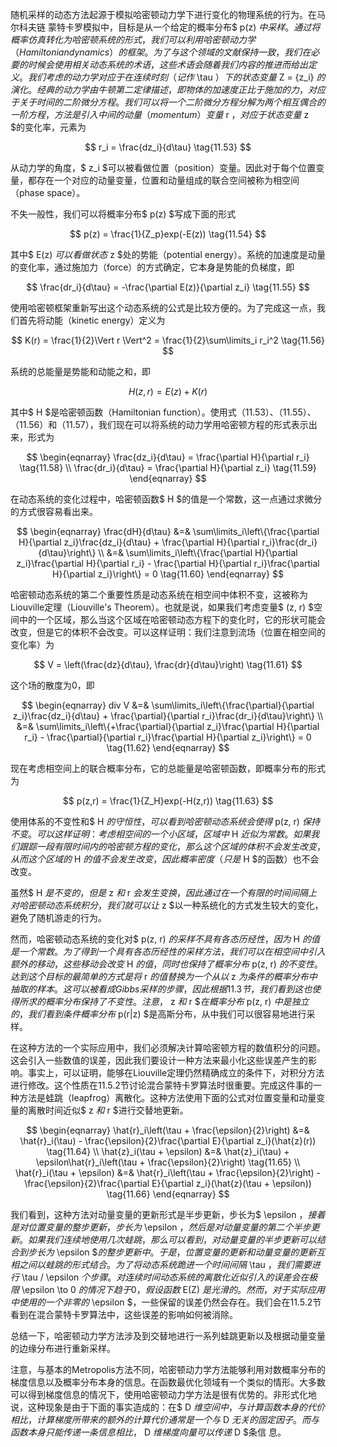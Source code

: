 随机采样的动态方法起源于模拟哈密顿动力学下进行变化的物理系统的行为。在马尔科夫链 蒙特卡罗模拟中，目标是从一个给定的概率分布$ p(z) $中采样。通过将概率仿真转化为哈密顿系统的形式，我们可以利用哈密顿动力学（Hamiltonian dynamics）的框架。为了与这个领域的文献保持一致，我们在必要的时候会使用相关动态系统的术语，这些术语会随着我们内容的推进而给出定义。
我们考虑的动力学对应于在连续时刻（记作$ \tau $）下的状态变量$ Z = \{z_i\} $的演化。经典的动力学由牛顿第二定律描述，即物体的加速度正比于施加的力，对应于关于时间的二阶微分方程。我们可以将一个二阶微分方程分解为两个相互偶合的一阶方程，方法是引入中间的动量（momentum）变量$ r $，对应于状态变量$ z $的变化率，元素为    

$$
r_i = \frac{dz_i}{d\tau} \tag{11.53}
$$

从动力学的角度，$ z_i $可以被看做位置（position）变量。因此对于每个位置变量，都存在一个对应的动量变量，位置和动量组成的联合空间被称为相空间（phase space）。    

不失一般性，我们可以将概率分布$ p(z) $写成下面的形式    

$$
p(z) = \frac{1}{Z_p}exp(-E(z)) \tag{11.54}
$$

其中$ E(z) $可以看做状态$ z $处的势能（potential energy）。系统的加速度是动量的变化率，通过施加力（force）的方式确定，它本身是势能的负梯度，即    

$$
\frac{dr_i}{d\tau} = -\frac{\partial E(z)}{\partial z_i} \tag{11.55}
$$

使用哈密顿框架重新写出这个动态系统的公式是比较方便的。为了完成这一点，我们首先将动能（kinetic energy）定义为    

$$
K(r) = \frac{1}{2}\Vert r \Vert^2 = \frac{1}{2}\sum\limits_i r_i^2 \tag{11.56}
$$

系统的总能量是势能和动能之和，即    

$$
H(z,r) = E(z) + K(r) \tag{11.57}
$$

其中$ H $是哈密顿函数（Hamiltonian function）。使用式（11.53）、（11.55）、（11.56）和（11.57），我们现在可以将系统的动力学用哈密顿方程的形式表示出来，形式为     

$$
\begin{eqnarray}
\frac{dz_i}{d\tau} = \frac{\partial H}{\partial r_i} \tag{11.58} \\
\frac{dr_i}{d\tau} = \frac{\partial H}{\partial z_i} \tag{11.59} 
\end{eqnarray}
$$

在动态系统的变化过程中，哈密顿函数$ H $的值是一个常数，这一点通过求微分的方式很容易看出来。    

$$
\begin{eqnarray}
\frac{dH}{d\tau} &=& \sum\limits_i\left\{\frac{\partial H}{\partial z_i}\frac{dz_i}{d\tau} + \frac{\partial H}{\partial r_i}\frac{dr_i}{d\tau}\right\} \\
&=& \sum\limits_i\left\{\frac{\partial H}{\partial z_i}\frac{\partial H}{\partial r_i} -  \frac{\partial H}{\partial r_i}\frac{\partial H}{\partial z_i}\right\} = 0 \tag{11.60}
\end{eqnarray}
$$

哈密顿动态系统的第二个重要性质是动态系统在相空间中体积不变，这被称为Liouville定理（Liouville's Theorem）。也就是说，如果我们考虑变量$ (z, r) $空间中的一个区域，那么当这个区域在哈密顿动态方程下的变化时，它的形状可能会改变，但是它的体积不会改变。可以这样证明：我们注意到流场（位置在相空间的变化率）为    

$$
V = \left(\frac{dz}{d\tau}, \frac{dr}{d\tau}\right) \tag{11.61}
$$

这个场的散度为0，即    

$$
\begin{eqnarray}
div V &=& \sum\limits_i\left\{\frac{\partial}{\partial z_i}\frac{dz_i}{d\tau} + \frac{\partial}{\partial r_i}\frac{dr_i}{d\tau}\right\} \\
&=& \sum\limits_i\left\{+\frac{\partial}{\partial z_i}\frac{\partial H}{\partial r_i} - \frac{\partial}{\partial r_i}\frac{\partial H}{\partial z_i}\right\} = 0 \tag{11.62}
\end{eqnarray}
$$

现在考虑相空间上的联合概率分布，它的总能量是哈密顿函数，即概率分布的形式为    

$$
p(z,r) = \frac{1}{Z_H}exp(-H(z,r)) \tag{11.63}
$$

使用体系的不变性和$ H $的守恒性，可以看到哈密顿动态系统会使得$ p(z, r) $保持不变。可以这样证明：考虑相空间的一个小区域，区域中$ H $近似为常数。如果我们跟踪一段有限时间内的哈密顿方程的变化，那么这个区域的体积不会发生改变，从而这个区域的$ H $的值不会发生改变，因此概率密度（只是$ H $的函数）也不会改变。    

虽然$ H $是不变的，但是$ z $和$ r $会发生变换，因此通过在一个有限的时间间隔上对哈密顿动态系统积分，我们就可以让$ z $以一种系统化的方式发生较大的变化，避免了随机游走的行为。    

然而，哈密顿动态系统的变化对$ p(z, r) $的采样不具有各态历经性，因为$ H $的值是一个常数。为了得到一个具有各态历经性的采样方法，我们可以在相空间中引入额外的移动，这些移动会改变$ H $的值，同时也保持了概率分布$ p(z, r) $的不变性。达到这个目标的最简单的方式是将$ r $的值替换为一个从以$ z $为条件的概率分布中抽取的样本。这可以被看成Gibbs采样的步骤，因此根据11.3节，我们看到这也使得所求的概率分布保持了不变性。注意，$ z $和$ r
$$在概率分布$ p(z, r) $中是独立的，我们看到条件概率分布$ p(r|z) $是高斯分布，从中我们可以很容易地进行采样。    

在这种方法的一个实际应用中，我们必须解决计算哈密顿方程的数值积分的问题。这会引入一些数值的误差，因此我们要设计一种方法来最小化这些误差产生的影响。事实上，可以证明，能够在Liouville定理仍然精确成立的条件下，对积分方法进行修改。这个性质在11.5.2节讨论混合蒙特卡罗算法时很重要。完成这件事的一种方法是蛙跳（leapfrog）离散化。这种方法使用下面的公式对位置变量和动量变量的离散时间近似$ z $和$ r $进行交替地更新。    

$$
\begin{eqnarray}
\hat{r}_i\left(\tau + \frac{\epsilon}{2}\right) &=& \hat{r}_i(\tau) - \frac{\epsilon}{2}\frac{\partial E}{\partial z_i}(\hat{z}(r)) \tag{11.64} \\
\hat{z}_i(\tau + \epsilon) &=& \hat{z}_i(\tau) + \epsilon\hat{r}_i\left(\tau + \frac{\epsilon}{2}\right) \tag{11.65} \\
\hat{r}_i(\tau + \epsilon) &=& \hat{r}_i\left(\tau + \frac{\epsilon}{2}\right) - \frac{\epsilon}{2}\frac{\partial E}{\partial z_i}(\hat{z}(\tau + \epsilon)) \tag{11.66}
\end{eqnarray}
$$

我们看到，这种方法对动量变量的更新形式是半步更新，步长为$ \epsilon $，接着是对位置变量的整步更新，步长为$ \epsilon $，然后是对动量变量的第二个半步更新。如果我们连续地使用几次蛙跳，那么可以看到，对动量变量的半步更新可以结合到步长为$ \epsilon
$$的整步更新中。于是，位置变量的更新和动量变量的更新互相之间以蛙跳的形式结合。为了将动态系统跪进一个时间间隔$ \tau $，我们需要进行$ \tau / \epsilon $个步骤。对连续时间动态系统的离散化近似引入的误差会在极限$ \epsilon \to 0 $的情况下趋于0，假设函数$ E(Z) $是光滑的。然而，对于实际应用中使用的一个非零的$ \epsilon $，一些保留的误差仍然会存在。我们会在11.5.2节看到在混合蒙特卡罗算法中，这些误差的影响如何被消除。    

总结一下，哈密顿动力学方法涉及到交替地进行一系列蛙跳更新以及根据动量变量的边缘分布进行重新采样。    

注意，与基本的Metropolis方法不同，哈密顿动力学方法能够利用对数概率分布的梯度信息以及概率分布本身的信息。在函数最优化领域有一个类似的情形。大多数可以得到梯度信息的情况下，使用哈密顿动力学方法是很有优势的。非形式化地说，这种现象是由于下面的事实造成的：在$ D $维空间中，与计算函数本身的代价相比，计算梯度所带来的额外的计算代价通常是一个与$ D $无关的固定因子。而与函数本身只能传递一条信息相比，$ D $维梯度向量可以传递$ D $条信 息。
